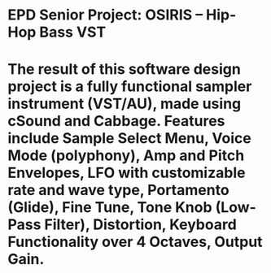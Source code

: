 # EPD Senior Project: OSIRIS – Hip-Hop Bass VST
# The result of this software design project is a fully functional sampler instrument (VST/AU), made using cSound and Cabbage. Features include Sample Select Menu, Voice Mode (polyphony), Amp and Pitch Envelopes, LFO with customizable rate and wave type, Portamento (Glide), Fine Tune, Tone Knob (Low- Pass Filter), Distortion, Keyboard Functionality over 4 Octaves, Output Gain.
